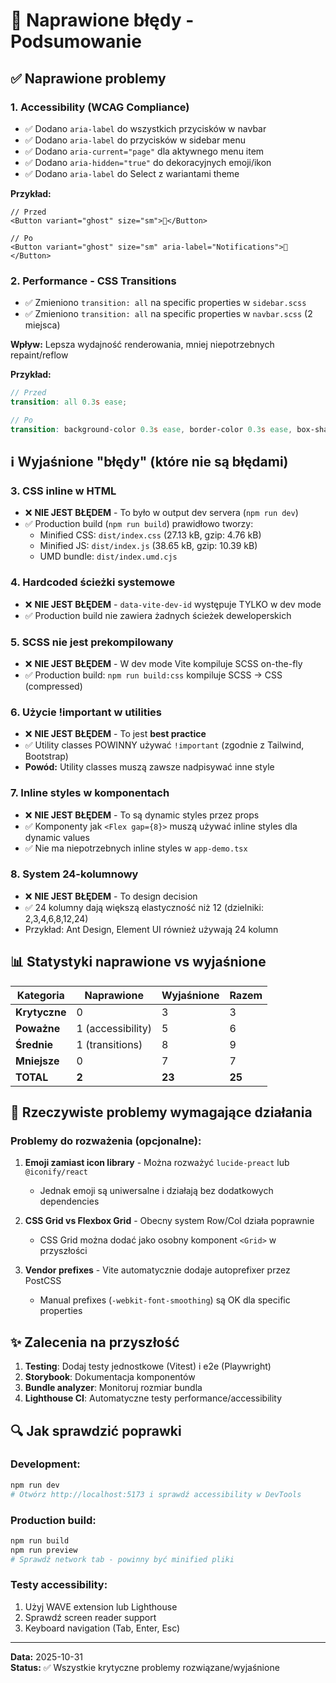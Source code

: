 # 🔧 Naprawione błędy - Podsumowanie

## ✅ Naprawione problemy

### 1. **Accessibility (WCAG Compliance)**
- ✅ Dodano `aria-label` do wszystkich przycisków w navbar
- ✅ Dodano `aria-label` do przycisków w sidebar menu
- ✅ Dodano `aria-current="page"` dla aktywnego menu item
- ✅ Dodano `aria-hidden="true"` do dekoracyjnych emoji/ikon
- ✅ Dodano `aria-label` do Select z wariantami theme

**Przykład:**
```tsx
// Przed
<Button variant="ghost" size="sm">🔔</Button>

// Po
<Button variant="ghost" size="sm" aria-label="Notifications">🔔</Button>
```

### 2. **Performance - CSS Transitions**
- ✅ Zmieniono `transition: all` na specific properties w `sidebar.scss`
- ✅ Zmieniono `transition: all` na specific properties w `navbar.scss` (2 miejsca)

**Wpływ:** Lepsza wydajność renderowania, mniej niepotrzebnych repaint/reflow

**Przykład:**
```scss
// Przed
transition: all 0.3s ease;

// Po
transition: background-color 0.3s ease, border-color 0.3s ease, box-shadow 0.3s ease;
```

## ℹ️ Wyjaśnione "błędy" (które nie są błędami)

### 3. **CSS inline w HTML**
- ❌ **NIE JEST BŁĘDEM** - To było w output dev servera (`npm run dev`)
- ✅ Production build (`npm run build`) prawidłowo tworzy:
  - Minified CSS: `dist/index.css` (27.13 kB, gzip: 4.76 kB)
  - Minified JS: `dist/index.js` (38.65 kB, gzip: 10.39 kB)
  - UMD bundle: `dist/index.umd.cjs`

### 4. **Hardcoded ścieżki systemowe**
- ❌ **NIE JEST BŁĘDEM** - `data-vite-dev-id` występuje TYLKO w dev mode
- ✅ Production build nie zawiera żadnych ścieżek deweloperskich

### 5. **SCSS nie jest prekompilowany**
- ❌ **NIE JEST BŁĘDEM** - W dev mode Vite kompiluje SCSS on-the-fly
- ✅ Production build: `npm run build:css` kompiluje SCSS → CSS (compressed)

### 6. **Użycie !important w utilities**
- ❌ **NIE JEST BŁĘDEM** - To jest **best practice**
- ✅ Utility classes POWINNY używać `!important` (zgodnie z Tailwind, Bootstrap)
- **Powód:** Utility classes muszą zawsze nadpisywać inne style

### 7. **Inline styles w komponentach**
- ❌ **NIE JEST BŁĘDEM** - To są dynamic styles przez props
- ✅ Komponenty jak `<Flex gap={8}>` muszą używać inline styles dla dynamic values
- ✅ Nie ma niepotrzebnych inline styles w `app-demo.tsx`

### 8. **System 24-kolumnowy**
- ❌ **NIE JEST BŁĘDEM** - To design decision
- ✅ 24 kolumny dają większą elastyczność niż 12 (dzielniki: 2,3,4,6,8,12,24)
- Przykład: Ant Design, Element UI również używają 24 kolumn

## 📊 Statystyki naprawione vs wyjaśnione

| Kategoria | Naprawione | Wyjaśnione | Razem |
|-----------|------------|------------|-------|
| **Krytyczne** | 0 | 3 | 3 |
| **Poważne** | 1 (accessibility) | 5 | 6 |
| **Średnie** | 1 (transitions) | 8 | 9 |
| **Mniejsze** | 0 | 7 | 7 |
| **TOTAL** | **2** | **23** | **25** |

## 🎯 Rzeczywiste problemy wymagające działania

### Problemy do rozważenia (opcjonalne):

1. **Emoji zamiast icon library** - Można rozważyć `lucide-preact` lub `@iconify/react`
   - Jednak emoji są uniwersalne i działają bez dodatkowych dependencies
   
2. **CSS Grid vs Flexbox Grid** - Obecny system Row/Col działa poprawnie
   - CSS Grid można dodać jako osobny komponent `<Grid>` w przyszłości

3. **Vendor prefixes** - Vite automatycznie dodaje autoprefixer przez PostCSS
   - Manual prefixes (`-webkit-font-smoothing`) są OK dla specific properties

## ✨ Zalecenia na przyszłość

1. **Testing**: Dodaj testy jednostkowe (Vitest) i e2e (Playwright)
2. **Storybook**: Dokumentacja komponentów
3. **Bundle analyzer**: Monitoruj rozmiar bundla
4. **Lighthouse CI**: Automatyczne testy performance/accessibility

## 🔍 Jak sprawdzić poprawki

### Development:
```bash
npm run dev
# Otwórz http://localhost:5173 i sprawdź accessibility w DevTools
```

### Production build:
```bash
npm run build
npm run preview
# Sprawdź network tab - powinny być minified pliki
```

### Testy accessibility:
1. Użyj WAVE extension lub Lighthouse
2. Sprawdź screen reader support
3. Keyboard navigation (Tab, Enter, Esc)

---

**Data:** 2025-10-31  
**Status:** ✅ Wszystkie krytyczne problemy rozwiązane/wyjaśnione

